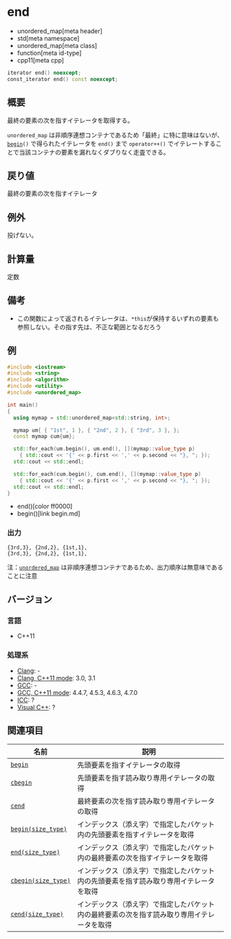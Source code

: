 # end
* unordered_map[meta header]
* std[meta namespace]
* unordered_map[meta class]
* function[meta id-type]
* cpp11[meta cpp]

```cpp
iterator end() noexcept;
const_iterator end() const noexcept;
```

## 概要
最終の要素の次を指すイテレータを取得する。

`unordered_map` は非順序連想コンテナであるため「最終」に特に意味はないが、[`begin`](begin.md)`()` で得られたイテレータを `end()` まで `operator++()` でイテレートすることで当該コンテナの要素を漏れなくダブりなく走査できる。


## 戻り値
最終の要素の次を指すイテレータ


## 例外
投げない。


## 計算量
定数


## 備考
- この関数によって返されるイテレータは、`*this`が保持するいずれの要素も参照しない。その指す先は、不正な範囲となるだろう


## 例
```cpp example
#include <iostream>
#include <string>
#include <algorithm>
#include <utility>
#include <unordered_map>

int main()
{
  using mymap = std::unordered_map<std::string, int>;

  mymap um{ { "1st", 1 }, { "2nd", 2 }, { "3rd", 3 }, };
  const mymap cum{um};

  std::for_each(um.begin(), um.end(), [](mymap::value_type p)
    { std::cout << '{' << p.first << ',' << p.second << "}, "; });
  std::cout << std::endl;

  std::for_each(cum.begin(), cum.end(), [](mymap::value_type p)
    { std::cout << '{' << p.first << ',' << p.second << "}, "; });
  std::cout << std::endl;
}
```
* end()[color ff0000]
* begin()[link begin.md]

### 出力
```
{3rd,3}, {2nd,2}, {1st,1},
{3rd,3}, {2nd,2}, {1st,1},
```

注：[`unordered_map`](/reference/unordered_map/unordered_map.md) は非順序連想コンテナであるため、出力順序は無意味であることに注意


## バージョン
### 言語
- C++11

### 処理系
- [Clang](/implementation.md#clang): -
- [Clang, C++11 mode](/implementation.md#clang): 3.0, 3.1
- [GCC](/implementation.md#gcc): -
- [GCC, C++11 mode](/implementation.md#gcc): 4.4.7, 4.5.3, 4.6.3, 4.7.0
- [ICC](/implementation.md#icc): ?
- [Visual C++](/implementation.md#visual_cpp): ?

## 関連項目

| 名前                                         | 説明                                           |
|----------------------------------------------|------------------------------------------------|
| [`begin`](begin.md)                        | 先頭要素を指すイテレータの取得                 |
| [`cbegin`](cbegin.md)                      | 先頭要素を指す読み取り専用イテレータの取得     |
| [`cend`](cend.md)                          | 最終要素の次を指す読み取り専用イテレータの取得 |
| [`begin(size_type)`](begin-size_type.md)   | インデックス（添え字）で指定したバケット内の先頭要素を指すイテレータを取得 |
| [`end(size_type)`](end-size_type.md)       | インデックス（添え字）で指定したバケット内の最終要素の次を指すイテレータを取得 |
| [`cbegin(size_type)`](cbegin-size_type.md) | インデックス（添え字）で指定したバケット内の先頭要素を指す読み取り専用イテレータを取得 |
| [`cend(size_type)`](cend-size_type.md)     | インデックス（添え字）で指定したバケット内の最終要素の次を指す読み取り専用イテレータを取得

